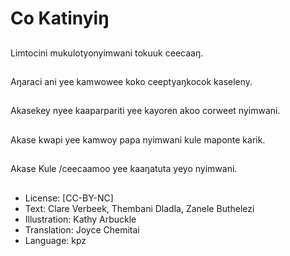 # Co Katinyiŋ

##
Limtocini
mukulotyonyimwani
tokuuk ceecaaŋ.

##
Aŋaraci ani yee
kamwowee koko
ceeptyaŋkocok
kaseleny.

##
Akasekey nyee
kaaparpariti yee
kayoren akoo corweet
nyimwani.

##
Akase kwapi yee
kamwoy papa nyimwani
kule maponte karik.

##
Akase Kule /ceecaamoo
yee kaaŋatuta yeyo
nyimwani.

##
* License: [CC-BY-NC]
* Text: Clare Verbeek, Thembani Dladla, Zanele Buthelezi
* Illustration: Kathy Arbuckle
* Translation: Joyce Chemitai
* Language: kpz
